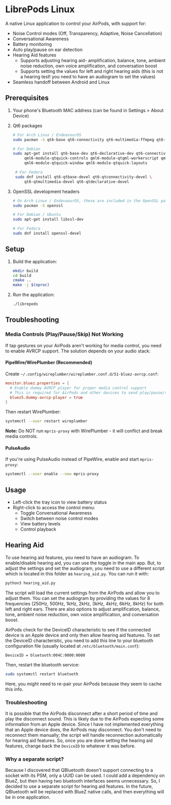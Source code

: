 # LibrePods Linux

A native Linux application to control your AirPods, with support for:

- Noise Control modes (Off, Transparency, Adaptive, Noise Cancellation)
- Conversational Awareness
- Battery monitoring
- Auto play/pause on ear detection
- Hearing Aid features
   - Supports adjusting hearing aid- amplification, balance, tone, ambient noise reduction, own voice amplification, and conversation boost
   - Supports setting the values for left and right hearing aids (this is not a hearing test! you need to have an audiogram to set the values)
- Seamless handoff between Android and Linux

## Prerequisites

1. Your phone's Bluetooth MAC address (can be found in Settings > About Device)
2. Qt6 packages

   ```bash
   # For Arch Linux / EndeavourOS
   sudo pacman -S qt6-base qt6-connectivity qt6-multimedia-ffmpeg qt6-multimedia

   # For Debian
   sudo apt-get install qt6-base-dev qt6-declarative-dev qt6-connectivity-dev qt6-multimedia-dev \
        qml6-module-qtquick-controls qml6-module-qtqml-workerscript qml6-module-qtquick-templates \
        qml6-module-qtquick-window qml6-module-qtquick-layouts

    # For Fedora
    sudo dnf install qt6-qtbase-devel qt6-qtconnectivity-devel \
        qt6-qtmultimedia-devel qt6-qtdeclarative-devel
   ```
3. OpenSSL development headers

    ```bash
    # On Arch Linux / EndevaourOS, these are included in the OpenSSL package, so you might already have them installed.
    sudo pacman -S openssl
    
    # For Debian / Ubuntu
    sudo apt-get install libssl-dev
    
    # For Fedora
    sudo dnf install openssl-devel
    ```
## Setup

1. Build the application:

   ```bash
   mkdir build
   cd build
   cmake ..
   make -j $(nproc)
   ```

2. Run the application:

   ```bash
   ./librepods
   ```

## Troubleshooting

### Media Controls (Play/Pause/Skip) Not Working

If tap gestures on your AirPods aren't working for media control, you need to enable AVRCP support. The solution depends on your audio stack:

#### PipeWire/WirePlumber (Recommended)

Create `~/.config/wireplumber/wireplumber.conf.d/51-bluez-avrcp.conf`:

```conf
monitor.bluez.properties = {
  # Enable dummy AVRCP player for proper media control support
  # This is required for AirPods and other devices to send play/pause/skip commands
  bluez5.dummy-avrcp-player = true
}
```

Then restart WirePlumber:

```bash
systemctl --user restart wireplumber
```

**Note:** Do NOT run `mpris-proxy` with WirePlumber - it will conflict and break media controls.

#### PulseAudio

If you're using PulseAudio instead of PipeWire, enable and start `mpris-proxy`:

```bash
systemctl --user enable --now mpris-proxy
```

## Usage

- Left-click the tray icon to view battery status
- Right-click to access the control menu:
  - Toggle Conversational Awareness
  - Switch between noise control modes
  - View battery levels
  - Control playback

## Hearing Aid

To use hearing aid features, you need to have an audiogram. To enable/disable hearing aid, you can use the toggle in the main app. But, to adjust the settings and set the audiogram, you need to use a different script which is located in this folder as `hearing_aid.py`. You can run it with:

```bash
python3 hearing_aid.py
```

The script will load the current settings from the AirPods and allow you to adjust them. You can set the audiogram by providing the values for 8 frequencies (250Hz, 500Hz, 1kHz, 2kHz, 3kHz, 4kHz, 6kHz, 8kHz) for both left and right ears. There are also options to adjust amplification, balance, tone, ambient noise reduction, own voice amplification, and conversation boost.

AirPods check for the DeviceID characteristic to see if the connected device is an Apple device and only then allow hearing aid features. To set the DeviceID characteristic, you need to add this line to your bluetooth configuration file (usually located at `/etc/bluetooth/main.conf`):

```
DeviceID = bluetooth:004C:0000:0000
```

Then, restart the bluetooth service:

```bash
sudo systemctl restart bluetooth
```

Here, you might need to re-pair your AirPods because they seem to cache this info.

### Troubleshooting

It is possible that the AirPods disconnect after a short period of time and play the disconnect sound. This is likely due to the AirPods expecting some information from an Apple device. Since I have not implemented everything that an Apple device does, the AirPods may disconnect. You don't need to reconnect them manually; the script will handle reconnection automatically for hearing aid features. So, once you are done setting the hearing aid features, change back the `DeviceID` to whatever it was before.

### Why a separate script?

Because I discovered that QBluetooth doesn't support connecting to a socket with its PSM, only a UUID can be used. I could add a dependency on BlueZ, but then having two bluetooth interfaces seems unnecessary. So, I decided to use a separate script for hearing aid features. In the future, QBluetooth will be replaced with BlueZ native calls, and then everything will be in one application.